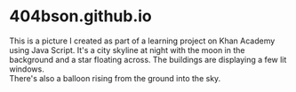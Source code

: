 # 404bson.github.io
This is a picture I created as part of a learning project on Khan Academy using Java Script. 
It's a city skyline at night with the moon in the background and a star floating across. 
The buildings are displaying a few lit windows.  
There's also a balloon rising from the ground into the sky.
